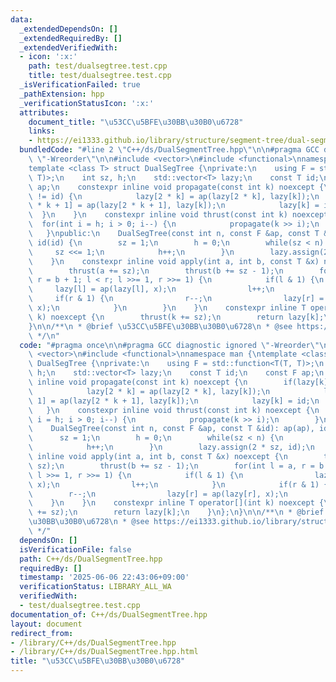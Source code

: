 ```yaml
---
data:
  _extendedDependsOn: []
  _extendedRequiredBy: []
  _extendedVerifiedWith:
  - icon: ':x:'
    path: test/dualsegtree.test.cpp
    title: test/dualsegtree.test.cpp
  _isVerificationFailed: true
  _pathExtension: hpp
  _verificationStatusIcon: ':x:'
  attributes:
    document_title: "\u53CC\u5BFE\u30BB\u30B0\u6728"
    links:
    - https://ei1333.github.io/library/structure/segment-tree/dual-segment-tree.hpp
  bundledCode: "#line 2 \"C++/ds/DualSegmentTree.hpp\"\n\n#pragma GCC diagnostic ignored\
    \ \"-Wreorder\"\n\n#include <vector>\n#include <functional>\nnamespace man {\n\
    template <class T> struct DualSegTree {\nprivate:\n    using F = std::function<T(T,\
    \ T)>;\n    int sz, h;\n    std::vector<T> lazy;\n    const T id;\n    const F\
    \ ap;\n    constexpr inline void propagate(const int k) noexcept {\n        if(lazy[k]\
    \ != id) {\n            lazy[2 * k] = ap(lazy[2 * k], lazy[k]);\n            lazy[2\
    \ * k + 1] = ap(lazy[2 * k + 1], lazy[k]);\n            lazy[k] = id;\n      \
    \  }\n    }\n    constexpr inline void thrust(const int k) noexcept {\n      \
    \  for(int i = h; i > 0; i--) {\n            propagate(k >> i);\n        }\n \
    \   }\npublic:\n    DualSegTree(const int n, const F &ap, const T &id): ap(ap),\
    \ id(id) {\n        sz = 1;\n        h = 0;\n        while(sz < n) {\n       \
    \     sz <<= 1;\n            h++;\n        }\n        lazy.assign(2 * sz, id);\n\
    \    }\n    constexpr inline void apply(int a, int b, const T &x) noexcept {\n\
    \        thrust(a += sz);\n        thrust(b += sz - 1);\n        for(int l = a,\
    \ r = b + 1; l < r; l >>= 1, r >>= 1) {\n            if(l & 1) {\n           \
    \     lazy[l] = ap(lazy[l], x);\n                l++;\n            }\n       \
    \     if(r & 1) {\n                r--;\n                lazy[r] = ap(lazy[r],\
    \ x);\n            }\n        }\n    }\n    constexpr inline T operator[](int\
    \ k) noexcept {\n        thrust(k += sz);\n        return lazy[k];\n    }\n};\n\
    }\n\n/**\n * @brief \u53CC\u5BFE\u30BB\u30B0\u6728\n * @see https://ei1333.github.io/library/structure/segment-tree/dual-segment-tree.hpp\n\
    \ */\n"
  code: "#pragma once\n\n#pragma GCC diagnostic ignored \"-Wreorder\"\n\n#include\
    \ <vector>\n#include <functional>\nnamespace man {\ntemplate <class T> struct\
    \ DualSegTree {\nprivate:\n    using F = std::function<T(T, T)>;\n    int sz,\
    \ h;\n    std::vector<T> lazy;\n    const T id;\n    const F ap;\n    constexpr\
    \ inline void propagate(const int k) noexcept {\n        if(lazy[k] != id) {\n\
    \            lazy[2 * k] = ap(lazy[2 * k], lazy[k]);\n            lazy[2 * k +\
    \ 1] = ap(lazy[2 * k + 1], lazy[k]);\n            lazy[k] = id;\n        }\n \
    \   }\n    constexpr inline void thrust(const int k) noexcept {\n        for(int\
    \ i = h; i > 0; i--) {\n            propagate(k >> i);\n        }\n    }\npublic:\n\
    \    DualSegTree(const int n, const F &ap, const T &id): ap(ap), id(id) {\n  \
    \      sz = 1;\n        h = 0;\n        while(sz < n) {\n            sz <<= 1;\n\
    \            h++;\n        }\n        lazy.assign(2 * sz, id);\n    }\n    constexpr\
    \ inline void apply(int a, int b, const T &x) noexcept {\n        thrust(a +=\
    \ sz);\n        thrust(b += sz - 1);\n        for(int l = a, r = b + 1; l < r;\
    \ l >>= 1, r >>= 1) {\n            if(l & 1) {\n                lazy[l] = ap(lazy[l],\
    \ x);\n                l++;\n            }\n            if(r & 1) {\n        \
    \        r--;\n                lazy[r] = ap(lazy[r], x);\n            }\n    \
    \    }\n    }\n    constexpr inline T operator[](int k) noexcept {\n        thrust(k\
    \ += sz);\n        return lazy[k];\n    }\n};\n}\n\n/**\n * @brief \u53CC\u5BFE\
    \u30BB\u30B0\u6728\n * @see https://ei1333.github.io/library/structure/segment-tree/dual-segment-tree.hpp\n\
    \ */"
  dependsOn: []
  isVerificationFile: false
  path: C++/ds/DualSegmentTree.hpp
  requiredBy: []
  timestamp: '2025-06-06 22:43:06+09:00'
  verificationStatus: LIBRARY_ALL_WA
  verifiedWith:
  - test/dualsegtree.test.cpp
documentation_of: C++/ds/DualSegmentTree.hpp
layout: document
redirect_from:
- /library/C++/ds/DualSegmentTree.hpp
- /library/C++/ds/DualSegmentTree.hpp.html
title: "\u53CC\u5BFE\u30BB\u30B0\u6728"
---
```

